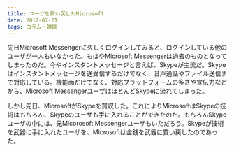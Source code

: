 ```yaml
---
title: ユーザを買い戻したMicrosoft
date: 2012-07-21
tags: コラム・雑談
---
```


先日Microsoft Messengerに久しくログインしてみると、ログインしている他のユーザが一人もいなかった。もはやMicrosoft Messengerは過去のものとなってしまったのだ。今やインスタントメッセージと言えば、Skypeが主流だ。Skypeはインスタントメッセージを送受信するだけでなく、音声通話やファイル送信まで対応している。機能面だけでなく、対応プラットフォームの多さや宣伝力などから、Microsoft MessengerユーザはほとんどSkypeに流れてしまった。

しかし先日、MicrosoftがSkypeを買収した。これによりMicrosoftはSkypeの技術はもちろん、Skypeのユーザも手に入れることができたのだ。もちろんSkypeユーザの中には、元Micorosoft Messengerユーザもいただろう。Skypeが技術を武器に手に入れたユーザを、Microsoftは金銭を武器に買い戻したのであった。


